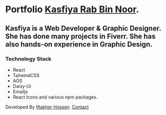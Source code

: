 # Portfolio [Kasfiya Rab Bin Noor](https://github.com/facebook/create-react-app).

## Kasfiya is a Web Developer & Graphic Designer. She has done many projects in Fiverr. She has also hands-on experience in Graphic Design.

### Technology Stack

- React
- TailwindCSS
- AOS
- Daisy-Ui
- Emailjs
- React Icons
  and various npm packages.

Developed By [Iftakher Hossen](https://iftakher-hossen.vercel.app/). [Contact](mailto:iftakher.one@gmail.com)
